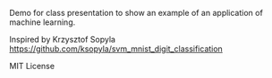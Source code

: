 Demo for class presentation to show an example of an application of machine learning.

Inspired by Krzysztof Sopyla
https://github.com/ksopyla/svm_mnist_digit_classification

MIT License